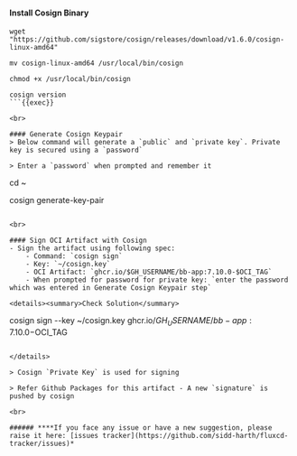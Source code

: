 #### Install Cosign Binary
```
wget "https://github.com/sigstore/cosign/releases/download/v1.6.0/cosign-linux-amd64"

mv cosign-linux-amd64 /usr/local/bin/cosign

chmod +x /usr/local/bin/cosign

cosign version
```{{exec}}

<br>

#### Generate Cosign Keypair
> Below command will generate a `public` and `private key`. Private key is secured using a `password`

> Enter a `password` when prompted and remember it

```
cd ~

cosign generate-key-pair
```{{exec}}

<br>

#### Sign OCI Artifact with Cosign
- Sign the artifact using following spec:
    - Command: `cosign sign`
    - Key: `~/cosign.key`
    - OCI Artifact: `ghcr.io/$GH_USERNAME/bb-app:7.10.0-$OCI_TAG`
    - When prompted for password for private key: `enter the password which was entered in Generate Cosign Keypair step`

<details><summary>Check Solution</summary>

```
cosign sign --key ~/cosign.key ghcr.io/$GH_USERNAME/bb-app:7.10.0-$OCI_TAG
```{{exec}}

</details>

> Cosign `Private Key` is used for signing

> Refer Github Packages for this artifact - A new `signature` is pushed by cosign

<br>

###### ****If you face any issue or have a new suggestion, please raise it here: [issues tracker](https://github.com/sidd-harth/fluxcd-tracker/issues)*